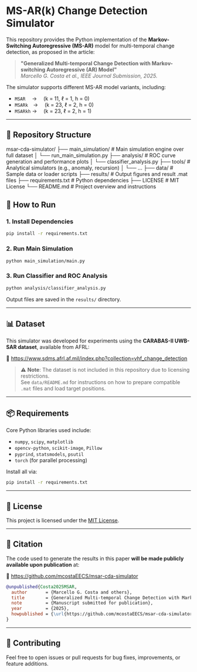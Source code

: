 # MS-AR(k) Change Detection Simulator

This repository provides the Python implementation of the **Markov-Switching Autoregressive (MS-AR)** model for multi-temporal change detection, as proposed in the article:

> **"Generalized Multi-temporal Change Detection with Markov-switching Autoregressive (AR) Model"**  
> _Marcello G. Costa et al., IEEE Journal Submission, 2025._

The simulator supports different MS-AR model variants, including:
- `MSAR`  →  (k = 11, ℓ = 1, h = 0)  
- `MSARk` →  (k = 23, ℓ = 2, h = 0)  
- `MSARkh` →  (k = 23, ℓ = 2, h = 1)

---

## 📁 Repository Structure

msar-cda-simulator/
├── main_simulation/        # Main simulation engine over full dataset
│   └── run_main_simulation.py
├── analysis/               # ROC curve generation and performance plots
│   └── classifier_analysis.py
├── tools/                  # Analytical simulators (e.g., anomaly, recursion)
│   └── ...
├── data/                   # Sample data or loader scripts
├── results/                # Output figures and result .mat files
├── requirements.txt        # Python dependencies
├── LICENSE                 # MIT License
└── README.md               # Project overview and instructions

## 🚀 How to Run

### 1. Install Dependencies

```bash
pip install -r requirements.txt
```

### 2. Run Main Simulation

```bash
python main_simulation/main.py
```

### 3. Run Classifier and ROC Analysis

```bash
python analysis/classifier_analysis.py
```

Output files are saved in the `results/` directory.

---

## 📊 Dataset

This simulator was developed for experiments using the **CARABAS-II UWB-SAR dataset**, available from AFRL:

🔗 https://www.sdms.afrl.af.mil/index.php?collection=vhf_change_detection

> ⚠️ **Note**: The dataset is not included in this repository due to licensing restrictions.  
> See `data/README.md` for instructions on how to prepare compatible `.mat` files and load target positions.

---

## 📦 Requirements

Core Python libraries used include:

- `numpy`, `scipy`, `matplotlib`
- `opencv-python`, `scikit-image`, `Pillow`
- `pyprind`, `statsmodels`, `psutil`
- `torch` (for parallel processing)

Install all via:

```bash
pip install -r requirements.txt
```

---

## 📜 License

This project is licensed under the [MIT License](LICENSE).

---

## 📌 Citation

The code used to generate the results in this paper **will be made publicly available upon publication** at:

🔗 https://github.com/mcostaEECS/msar-cda-simulator

```bibtex
@unpublished{Costa2025MSAR,
  author       = {Marcello G. Costa and others},
  title        = {Generalized Multi-temporal Change Detection with Markov-switching Autoregressive (AR) Model},
  note         = {Manuscript submitted for publication},
  year         = {2025},
  howpublished = {\url{https://github.com/mcostaEECS/msar-cda-simulator}}
}
```

---

## 🤝 Contributing

Feel free to open issues or pull requests for bug fixes, improvements, or feature additions.
